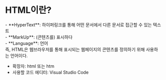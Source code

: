 # HTML이란?

<p>
- **HyperText**: 하이퍼링크를 통해 어떤 문서에서 다른 문서로 접근할 수 있는 텍스트<br>
- **MarkUp**: (콘텐츠를) 표시하다<br>
- **Language**: 언어<br>
즉, HTML은 웹브라우저를 통해 표시되는 웹페이지의 콘텐츠를 정의하기 위해 사용하는 언어이다.
</p>

* 확장자: html 또는 htm<br>
* 사용할 코드 에디터: Visual Studio Code<br>
